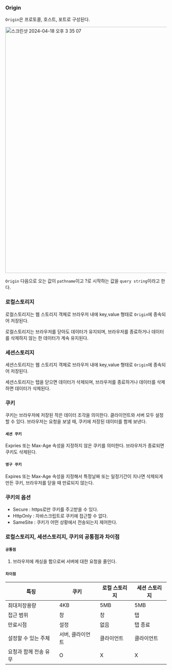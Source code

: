 ### Origin

`Origin`은 프로토콜, 호스트, 포트로 구성된다.

<img width="767" alt="스크린샷 2024-04-18 오후 3 35 07" src="https://gist.github.com/assets/78193416/824141dd-f274-4e7a-bb8c-3086080b1c27">

`Origin` 다음으로 오는 값이 `pathname`이고 ?로 시작하는 값을 `query string`이라고 한다.

### 로컬스토리지

로컬스토리지는 웹 스토리지 객체로 브라우저 내에 key,value 형태로 `Origin`에 종속되어 저장된다.

로컬스토리지는 브라우저를 닫아도 데이터가 유지되며, 브라우저를 종료하거나 데이터를 삭제하지 않는 한 데이터가 계속 유지된다.

### 세션스토리지

세션스토리지는 웹 스토리지 객체로 브라우저 내에 key,value 형태로 `Origin`에 종속되어 저장된다.

세션스토리지는 탭을 닫으면 데이터가 삭제되며, 브라우저를 종료하거나 데이터를 삭제하면 데이터가 삭제된다.

### 쿠키

쿠키는 브라우저에 저장된 작은 데이터 조각을 의미한다. 클라이언트와 서버 모두 설정할 수 있다. 브라우저는 요청을 보낼 때, 쿠키에 저장된 데이터를 함께 보낸다.

#### `세션 쿠키`

Expries 또는 Max-Age 속성을 지정하지 않은 쿠키를 의미한다. 브라우저가 종료되면 쿠키도 삭제된다.

#### `영구 쿠키`

Expires 또는 Max-Age 속성을 지정해서 특정날짜 또는 일정기간이 지나면 삭제되게 만든 쿠키, 브라우저를 닫을 때 만료되지 않는다.

### 쿠키의 옵션

- Secure : https로만 쿠키를 주고받을 수 있다.
- HttpOnly : 자바스크립트로 쿠키에 접근할 수 없다.
- SameSite : 쿠키가 어떤 상황에서 전송되는지 제어한다.

### 로컬스토리지, 세션스토리지, 쿠키의 공통점과 차이점

#### `공통점`

1. 브라우저에 캐싱을 함으로써 서버에 대한 요청을 줄인다.

#### `차이점`

| 특징                  | 쿠키             | 로컬 스토리지 | 세션 스토리지 |
| --------------------- | ---------------- | ------------- | ------------- |
| 최대저장용량          | 4KB              | 5MB           | 5MB           |
| 접근 범위             | 창               | 창            | 탭            |
| 만료시점              | 설정             | 없음          | 탭 종료       |
| 설정할 수 있는 주체   | 서버, 클라이언트 | 클라이언트    | 클라이언트    |
| 요청과 함께 전송 유무 | O                | X             | X             |
